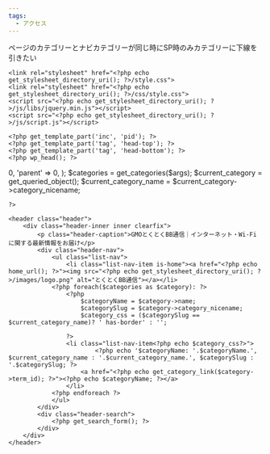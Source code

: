 ```yaml
---
tags:
  - アクセス
---
```


ページのカテゴリーとナビカテゴリーが同じ時にSP時のみカテゴリーに下線を引きたい



<!DOCTYPE html>
<html lang="ja">
<head>
	<meta charset="UTF-8">
	<meta name="viewport" content="width=device-width, initial-scale=1.0, maximum-scale=1.0, minimum-scale=1.0">
	<title><?php bloginfo("name"); ?></title>
	<meta name="description" content="<?php bloginfo('description' ); ?>">

	<link rel="stylesheet" href="<?php echo get_stylesheet_directory_uri(); ?>/style.css">
	<link rel="stylesheet" href="<?php echo get_stylesheet_directory_uri(); ?>/css/style.css">
	<script src="<?php echo get_stylesheet_directory_uri(); ?>/js/libs/jquery.min.js"></script>
	<script src="<?php echo get_stylesheet_directory_uri(); ?>/js/script.js"></script>

	<?php get_template_part('inc', 'pid'); ?>
	<?php get_template_part('tag', 'head-top'); ?>
	<?php get_template_part('tag', 'head-bottom'); ?>
	<?php wp_head(); ?>
</head>
<body>
	<?php get_template_part('tag', 'body-top'); ?>
	<?php
		$args = array(
			'hide_empty'	=> 0,
			'parent'		=> 0,
		);
		$categories = get_categories($args);
		$current_category = get_queried_object();
		$current_category_name = $current_category->category_nicename;
		
	?>

	<header class="header">
		<div class="header-inner inner clearfix">
			<p class="header-caption">GMOとくとくBB通信｜インターネット・Wi-Fiに関する最新情報をお届け</p>
			<div class="header-nav">
				<ul class="list-nav">
					<li class="list-nav-item is-home"><a href="<?php echo home_url(); ?>"><img src="<?php echo get_stylesheet_directory_uri(); ?>/images/logo.png" alt="とくとくBB通信"></a></li>
				<?php foreach($categories as $category): ?>
					<?php
						$categoryName = $category->name;
						$categorySlug = $category->category_nicename;
						$category_css = ($categorySlug == $current_category_name)? ' has-border' : '';

					?>
					<li class="list-nav-item<?php echo $category_css?>">
							<?php echo '$categoryName: '.$categoryName.', $current_category_name : '.$current_category_name.', $categorySlug : '.$categorySlug; ?>
						<a href="<?php echo get_category_link($category->term_id); ?>"><?php echo $categoryName; ?></a>
					</li>
				<?php endforeach ?>
				</ul>
			</div>
			<div class="header-search">
				<?php get_search_form(); ?>
			</div>
		</div>
	</header>